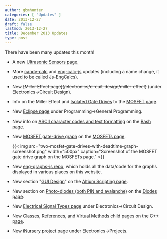 ```yaml
---
author: gbmhunter
categories: [ "Updates" ]
date: 2013-12-27
draft: false
lastmod: 2013-12-27
title: December 2013 Updates
type: post
---
```


There have been many updates this month!

* A new [Ultrasonic Sensors page.](/electronics/components/sensors/ultrasonic-sensors/)

* More [candy-calc](https://github.com/gbmhunter/candy-calc) and [eng-calc-js](https://github.com/gbmhunter/eng-calcs-js) updates (including a name change, it used to be called Js-EngCalcs).

* New ~~\[Miller Effect page\](/electronics/circuit-design/miller-effect)~~ (under Electronics->Circuit Design).

* Info on the Miller Effect and [Isolated Gate Drives](/electronics/components/transistors/mosfets/#isolated-gate-drives) to the [MOSFET page](/electronics/components/transistors/mosfets/).

* New [Eclipse page](/programming/general/eclipse) under Programming->General Programming.

* New info on [ASCII character codes and text formatting](/programming/languages/bash/) on the [Bash page](/programming/languages/bash).

* New [MOSFET gate-drive graph](/electronics/components/transistors/mosfets/#dead-time) on the [MOSFETs page](/electronics/components/transistors/mosfets/).  

    {{< img src="two-mosfet-gate-drives-with-deadtime-graph-screenshot.png" width="500px" caption="Screenshot of the MOSFET gate drive graph on the MOSFETs page."   >}}
      
* New [eng-graphs-js repo](https://github.com/gbmhunter/eng-graphs-js), which holds all the data/code for the graphs displayed in various places on this website.

* New section "[GUI Design](/electronics/general/altium/altium-scripting-and-using-the-api#gui-design)" on the [Altium Scripting page](/electronics/general/altium/altium-scripting-and-using-the-api).

* New section on [Photo-diodes (both PIN and avalanche)](/electronics/components/diodes#photo-diodes) on the [Diodes page](/electronics/components/diodes).

* New [Electrical Signal Types page](/electronics/circuit-design/electrical-signal-types) under Electronics->Circuit Design.

* New [Classes](/programming/languages/c-plus-plus/classes), [References](/programming/languages/c-plus-plus/references), and [Virtual Methods](/programming/languages/c-plus-plus/virtual-methods) child pages on the [C++ page](/programming/languages/c-plus-plus).

* New [iNursery project page](/electronics/projects/inursery) under Electronics->Projects.
